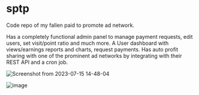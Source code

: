# sptp
Code repo of my fallen paid to promote ad network. 

Has a completely functional admin panel to manage payment requests, edit users, set visit/point ratio and much more. 
A User dashboard with views/earnings reports and charts, request payments.
Has auto profit sharing with one of the prominent ad networks by integrating with their REST API and a cron job.

![Screenshot from 2023-07-15 14-48-04](https://github.com/jmadupalli/sptp/assets/45168822/8133dfd2-9577-46ed-8b3e-57fcaf404f43)

![image](https://github.com/jmadupalli/sptp/assets/45168822/51caa606-ff43-477c-b56c-df9d4e059c57)
